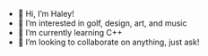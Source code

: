 - 👋 Hi, I’m Haley!
- 👀 I’m interested in golf, design, art, and music
- 🌱 I’m currently learning C++
- 💞️ I’m looking to collaborate on anything, just ask!

<!---
haleywong37/haleywong37 is a ✨ special ✨ repository because its `README.md` (this file) appears on your GitHub profile.
You can click the Preview link to take a look at your changes.
--->
